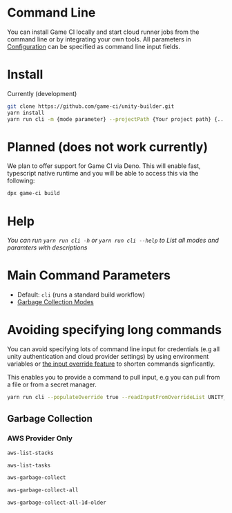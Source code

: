# Command Line

You can install Game CI locally and start cloud runner jobs from the command line or by integrating your own tools. All parameters in [Configuration](configuration) can be specified as command line input fields.

# Install

Currently (development)

```bash
git clone https://github.com/game-ci/unity-builder.git
yarn install
yarn run cli -m {mode parameter} --projectPath {Your project path} {... other command line parameters}
```
# Planned (does not work currently)
We plan to offer support for Game CI via Deno. This will enable fast, typescript native runtime and you will be able to access this via the following:
```bash
dpx game-ci build
```

# Help
_You can run `yarn run cli -h` or `yarn run cli --help` to List all modes and paramters with descriptions_

# Main Command Parameters
- Default: `cli` (runs a standard build workflow)
- [Garbage Collection Modes](#garbage-collection)

# Avoiding specifying long commands
You can avoid specifying lots of command line input for credentials (e.g all unity authentication and cloud provider settings) by using environment variables or [the input override feature](advanced-topics/input-override#example) to shorten commands signficantly. 

This enables you to provide a command to pull input, e.g you can pull from a file or from a secret manager.

```bash
yarn run cli --populateOverride true --readInputFromOverrideList UNITY_EMAIL,UNITY_SERIAL,UNITY_PASSWORD --readInputOverrideCommand="gcloud secrets versions access 1 --secret=\"{0}\""
```

## Garbage Collection
### AWS Provider Only
```bash
aws-list-stacks
```
```bash
aws-list-tasks
```
```bash
aws-garbage-collect
```
```bash
aws-garbage-collect-all
```
```bash
aws-garbage-collect-all-1d-older
```
